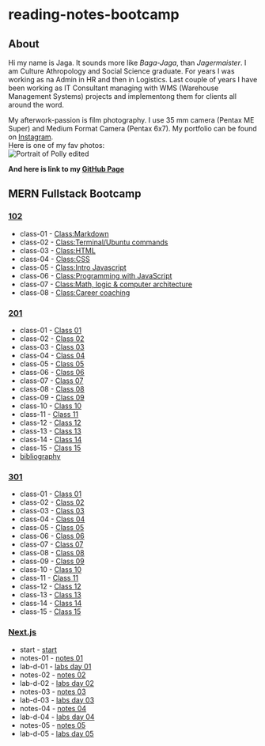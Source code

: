 # reading-notes-bootcamp

## About

Hi my name is Jaga. It sounds more like _Baga-Jaga_, than _Jagermaister_. I am Culture Athropology and Social Science graduate. For years I was working as na Admin in HR and then in Logistics. Last couple of years I have been working as IT Consultant managing with WMS (Warehouse Management Systems) projects and implementong them for clients all around the word.

My afterwork-passion is film photography. I use 35 mm camera (Pentax ME Super) and Medium Format Camera (Pentax 6x7). My portfolio can be found on [Instagram](https://www.instagram.com/jagagalganek/?hl=en).  
Here is one of my fav photos:  
![Portrait of Polly edited](https://github.com/YagaGauaganek/reading-notes-bootcamp/assets/135458354/16514a68-dbc5-4173-9a78-a5b281adfe89)

**And here is link to my [**GitHub Page**](https://github.com/YagaGauaganek)**

## MERN Fullstack Bootcamp

### [102](https://github.com/YagaGauaganek/reading-notes-bootcamp/tree/main/102)

- class-01 - [Class:Markdown](/102/class-01.md)
- class-02 - [Class:Terminal/Ubuntu commands](/102/class-02.md)
- class-03 - [Class:HTML](/102/class-03.md)
- class-04 - [Class:CSS](/102/class-04.md)
- class-05 - [Class:Intro Javascript](/102/class-05.md)
- class-06 - [Class:Programming with JavaScript](/102/class-06.md)
- class-07 - [Class:Math, logic & computer architecture](/102/class-07.md)
- class-08 - [Class:Career coaching](/102/class-08.md)

### [201](https://github.com/YagaGauaganek/reading-notes-bootcamp/tree/main/201)

- class-01 - [Class 01](/201/class-01.md)
- class-02 - [Class 02](/201/class-02.md)
- class-03 - [Class 03](/201/class-03.md)
- class-04 - [Class 04](/201/class-04.md)
- class-05 - [Class 05](/201/class-05.md)
- class-06 - [Class 06](/201/class-06.md)
- class-07 - [Class 07](/201/class-07.md)
- class-08 - [Class 08](/201/class-08.md)
- class-09 - [Class 09](/201/class-09.md)
- class-10 - [Class 10](/201/class-10.md)
- class-11 - [Class 11](/201/class-11.md)
- class-12 - [Class 12](/201/class-12.md)
- class-13 - [Class 13](/201/class-13.md)
- class-14 - [Class 14](/201/class-14.md)
- class-15 - [Class 15](/201/class-15.md)
- [bibliography](/201/bibliography201.md)

### [301](https://github.com/YagaGauaganek/reading-notes-bootcamp/tree/main/301)

- class-01 - [Class 01](/301/01.md)
- class-02 - [Class 02](/301/02.md)
- class-03 - [Class 03](/301/03.md)
- class-04 - [Class 04](/301/04.md)
- class-05 - [Class 05](/301/05.md)
- class-06 - [Class 06](/301/06.md)
- class-07 - [Class 07](/301/07.md)
- class-08 - [Class 08](/301/08.md)
- class-09 - [Class 09](/301/09.md)
- class-10 - [Class 10](/301/10.md)
- class-11 - [Class 11](/301/11.md)
- class-12 - [Class 12](/301/12.md)
- class-13 - [Class 13](/301/13.md)
- class-14 - [Class 14](/301/14.md)
- class-15 - [Class 15](/301/15.md)

### [Next.js](https://github.com/YagaGauaganek/reading-notes-bootcamp/tree/main/Next.js)

- start - [start](/start.md)
- notes-01 - [notes 01](/Next.js/notes-01.md)
- lab-d-01 - [labs day 01](/Next.js/labs-d-01.md)
- notes-02 - [notes 02](/Next.js/notes-02.md)
- lab-d-02 - [labs day 02](/Next.js/labs-d-02.md)
- notes-03 - [notes 03](/Next.js/notes-03.md)
- lab-d-03 - [labs day 03](/Next.js/labs-d-03.md)
- notes-04 - [notes 04](/Next.js/notes-04.md)
- lab-d-04 - [labs day 04](/Next.js/labs-d-04.md)
- notes-05 - [notes 05](/Next.js/notes-05.md)
- lab-d-05 - [labs day 05](/Next.js/labs-d-05.md)
